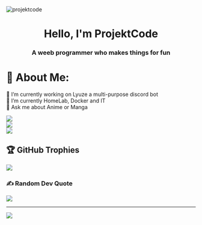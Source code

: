 <img align="center" src="https://github.com/Projekt-Dev/Projekt-Dev/blob/main/ProjektCode-Lucy.png" alt="projektcode" />

<h1 align="center">Hello, I'm ProjektCode</h1>
<h3 align="center">A weeb programmer who makes things for fun</h3>

# 💫 About Me:
🔭 I’m currently working on Lyuze a multi-purpose discord bot<br>🌱 I’m currently HomeLab, Docker and IT<br>💬 Ask me about Anime or Manga

![](https://github-readme-stats.vercel.app/api?username=ProjektCode&theme=tokyonight&hide_border=false&include_all_commits=true&count_private=true)<br/>
![](https://github-readme-streak-stats.herokuapp.com/?user=ProjektCode&theme=tokyonight&hide_border=false)<br/>
![](https://github-readme-stats.vercel.app/api/top-langs/?username=ProjektCode&theme=tokyonight&hide_border=false&include_all_commits=true&count_private=true&layout=compact)

## 🏆 GitHub Trophies
![](https://github-profile-trophy.vercel.app/?username=ProjektCode&theme=dracula&no-frame=true&no-bg=false&margin-w=4)

### ✍️ Random Dev Quote
![](https://quotes-github-readme.vercel.app/api?type=horizontal&theme=radical)

---
[![](https://visitcount.itsvg.in/api?id=ProjektCode&icon=2&color=5)](https://visitcount.itsvg.in)

<!-- Proudly created with GPRM ( https://gprm.itsvg.in ) -->
